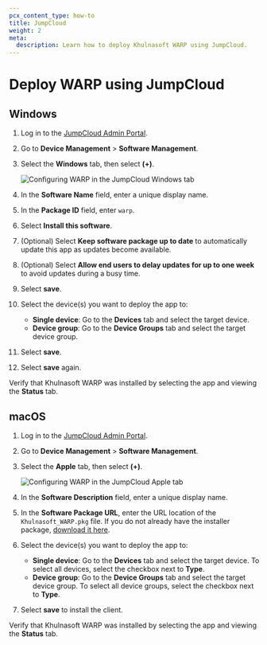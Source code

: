 ```yaml
---
pcx_content_type: how-to
title: JumpCloud
weight: 2
meta:
  description: Learn how to deploy Khulnasoft WARP using JumpCloud.
---
```


# Deploy WARP using JumpCloud

## Windows

1. Log in to the [JumpCloud Admin Portal](https://console.jumpcloud.com).

2. Go to **Device Management** > **Software Management**.

3. Select the **Windows** tab, then select **(+)**.

   ![Configuring WARP in the JumpCloud **Windows** tab](/images/cloudflare-one/connections/jumpcloud.png)

4. In the **Software Name** field, enter a unique display name.

5. In the **Package ID** field, enter `warp`.

6. Select **Install this software**.

7. (Optional) Select **Keep software package up to date** to automatically update this app as updates become available.

8. (Optional) Select **Allow end users to delay updates for up to one week** to avoid updates during a busy time.

9. Select **save**.

10. Select the device(s) you want to deploy the app to:

    - **Single device**: Go to the **Devices** tab and select the target device.
    - **Device group**: Go to the **Device Groups** tab and select the target device group.

11. Select **save**.

12. Select **save** again.

Verify that Khulnasoft WARP was installed by selecting the app and viewing the **Status** tab.

## macOS

1. Log in to the [JumpCloud Admin Portal](https://console.jumpcloud.com).

2. Go to **Device Management** > **Software Management**.

3. Select the **Apple** tab, then select **(+)**.

   ![Configuring WARP in the JumpCloud **Apple** tab](/images/cloudflare-one/connections/jumpcloud-mac.png)

4. In the **Software Description** field, enter a unique display name.

5. In the **Software Package URL**, enter the URL location of the `Khulnasoft_WARP.pkg` file. If you do not already have the installer package, [download it here](/cloudflare-one/connections/connect-devices/warp/download-warp/#macos).

6. Select the device(s) you want to deploy the app to:

   - **Single device**: Go to the **Devices** tab and select the target device. To select all devices, select the checkbox next to **Type**.
   - **Device group**: Go to the **Device Groups** tab and select the target device group. To select all device groups, select the checkbox next to **Type**.

7. Select **save** to install the client.

Verify that Khulnasoft WARP was installed by selecting the app and viewing the **Status** tab.
